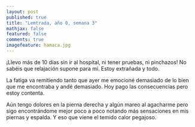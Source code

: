 ```yaml
---
layout: post
published: true
title: "Lemtrada, año 0, semana 3"
mathjax: false
featured: false
comments: true
imagefeature: hamaca.jpg
---
```


¡Llevo más de 10 días sin ir al hospital, ni tener pruebas, ni pinchazos! No sabéis que relajación supone para mí. Estoy extrañada y todo.

La fatiga va remitiendo tanto que ayer me emocioné demasiado de lo bien que me encontraba y andé demasiado. Hoy pago las consecuencias pero estoy contenta.

Aún tengo dolores en la pierna derecha y algún mareo al agacharme pero sigo encontrándome mejor poco a poco notando más sensaciones en mis piernas y espalda. Y eso que viene el temido calor pegajoso.